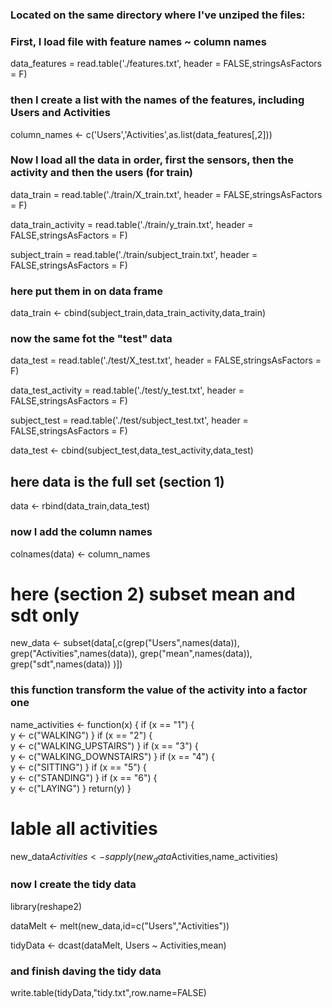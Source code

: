 ### Located on the same directory where I've unziped the files:
### First, I load file with feature names ~ column names

data_features = read.table('./features.txt', header = FALSE,stringsAsFactors = F)

### then I create a list with the names of the features, including Users and Activities

column_names <- c('Users','Activities',as.list(data_features[,2]))

### Now I load all the data in order, first the sensors, then the activity and then the users (for train)
data_train = read.table('./train/X_train.txt', header = FALSE,stringsAsFactors = F)

data_train_activity = read.table('./train/y_train.txt', header = FALSE,stringsAsFactors = F)

subject_train = read.table('./train/subject_train.txt', header = FALSE,stringsAsFactors = F)

### here put them in on data frame
data_train <- cbind(subject_train,data_train_activity,data_train)

### now the same fot the "test" data
data_test = read.table('./test/X_test.txt', header = FALSE,stringsAsFactors = F)

data_test_activity = read.table('./test/y_test.txt', header = FALSE,stringsAsFactors = F)

subject_test = read.table('./test/subject_test.txt', header = FALSE,stringsAsFactors = F)

data_test <- cbind(subject_test,data_test_activity,data_test)


##  here data is the full set (section 1)
data <- rbind(data_train,data_test)

### now I add the column names
colnames(data) <- column_names



# here (section 2) subset mean and sdt only
new_data <- subset(data[,c(grep("Users",names(data)),
                           grep("Activities",names(data)),
                           grep("mean",names(data)),
                           grep("sdt",names(data)) )])

### this function transform the value of the activity into a factor one
name_activities <- function(x)
{
    if (x == "1")
    {    
        y <- c("WALKING")
    }
    if (x == "2")
    {    
        y <- c("WALKING_UPSTAIRS")
    }
    if (x == "3")
    {    
        y <- c("WALKING_DOWNSTAIRS")
    }
    if (x == "4")
    {    
        y <- c("SITTING")
    }
    if (x == "5")
    {    
        y <- c("STANDING")
    }
    if (x == "6")
    {    
        y <- c("LAYING")
    }
    return(y)
}


# lable all activities
new_data$Activities <- sapply(new_data$Activities,name_activities)

### now I create the tidy data
library(reshape2)

dataMelt <- melt(new_data,id=c("Users","Activities"))

tidyData <- dcast(dataMelt, Users ~ Activities,mean)

### and finish daving the tidy data
write.table(tidyData,"tidy.txt",row.name=FALSE)
